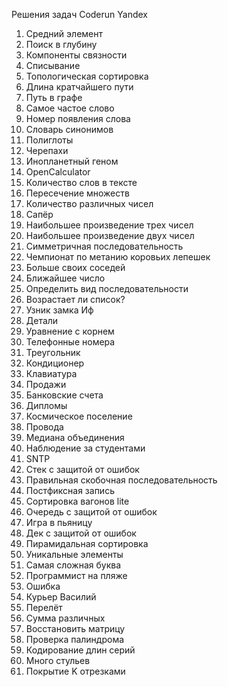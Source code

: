 Решения задач Coderun Yandex
1. Средний элемент
7. Поиск в глубину
8. Компоненты связности
9. Списывание
10. Топологическая сортировка
12. Длина кратчайшего пути
13. Путь в графе
50. Самое частое слово
51. Номер появления слова
52. Словарь синонимов
54. Полиглоты
56. Черепахи
57. Инопланетный геном
58. OpenCalculator
59. Количество слов в тексте
61. Пересечение множеств
62. Количество различных чисел
64. Сапёр
65. Наибольшее произведение трех чисел
66. Наибольшее произведение двух чисел
67. Симметричная последовательность
68. Чемпионат по метанию коровьих лепешек
69. Больше своих соседей
70. Ближайшее число
71. Определить вид последовательности
72. Возрастает ли список?
74. Узник замка Иф
76. Детали
79. Уравнение с корнем
80. Телефонные номера
81. Треугольник
82. Кондиционер
83. Клавиатура
85. Продажи
86. Банковские счета
101. Дипломы
102. Космическое поселение
106. Провода
108. Медиана объединения
110. Наблюдение за студентами
136. SNTP
140. Стек с защитой от ошибок
141. Правильная скобочная последовательность
142. Постфиксная запись
143. Сортировка вагонов lite
145. Очередь с защитой от ошибок
146. Игра в пьяницу
147. Дек с защитой от ошибок
149. Пирамидальная сортировка
155. Уникальные элементы
180. Самая сложная буква
187. Программист на пляже
204. Ошибка
273. Курьер Василий
284. Перелёт
294. Сумма различных
302. Восстановить матрицу
304. Проверка палиндрома
310. Кодирование длин серий
324. Много стульев
546. Покрытие K отрезками

